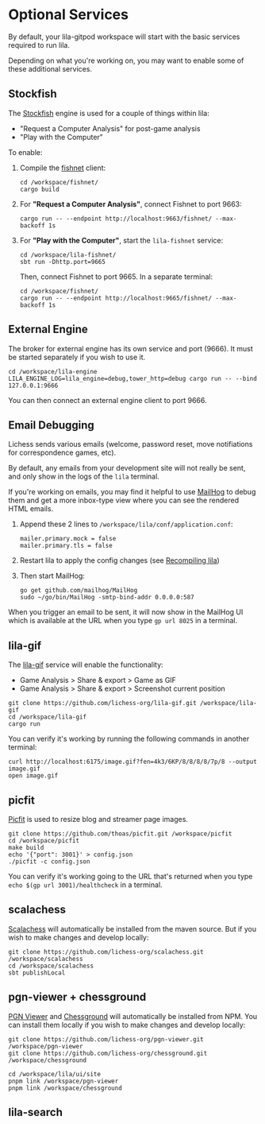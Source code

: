# Optional Services

By default, your lila-gitpod workspace will start with the basic services required to run lila.

Depending on what you're working on, you may want to enable some of these additional services.

## Stockfish

The [Stockfish](https://stockfishchess.org/) engine is used for a couple of things within lila:

- "Request a Computer Analysis" for post-game analysis
- "Play with the Computer"

To enable:

1. Compile the [fishnet](https://github.com/lichess-org/fishnet) client:
   ```
   cd /workspace/fishnet/
   cargo build
   ```

2. For **"Request a Computer Analysis"**, connect Fishnet to port 9663:
   ```
   cargo run -- --endpoint http://localhost:9663/fishnet/ --max-backoff 1s
   ```

3. For **"Play with the Computer"**, start the `lila-fishnet` service:
   ```
   cd /workspace/lila-fishnet/
   sbt run -Dhttp.port=9665
   ```
   Then, connect Fishnet to port 9665. In a separate terminal:
   ```
   cd /workspace/fishnet/
   cargo run -- --endpoint http://localhost:9665/fishnet/ --max-backoff 1s
   ```

## External Engine

The broker for external engine has its own service and port (9666). It must be started separately if you wish to use it.

    cd /workspace/lila-engine
    LILA_ENGINE_LOG=lila_engine=debug,tower_http=debug cargo run -- --bind 127.0.0.1:9666

You can then connect an external engine client to port 9666.

## Email Debugging

Lichess sends various emails (welcome, password reset, move notifiations for correspondence games, etc).

By default, any emails from your development site will not really be sent, and only show in the logs of the `lila` terminal.

If you're working on emails, you may find it helpful to use [MailHog](https://github.com/mailhog/MailHog) to debug them and get a more inbox-type view where you can see the rendered HTML emails.

1. Append these 2 lines to `/workspace/lila/conf/application.conf`:
   ```
   mailer.primary.mock = false
   mailer.primary.tls = false
   ```

2. Restart lila to apply the config changes (see [Recompiling lila](/development/#recompiling-lila))

3. Then start MailHog:
   ```
   go get github.com/mailhog/MailHog
   sudo ~/go/bin/MailHog -smtp-bind-addr 0.0.0.0:587
   ```

When you trigger an email to be sent, it will now show in the MailHog UI which is available at the URL when you type `gp url 8025` in a terminal.

## lila-gif

The [lila-gif](https://github.com/lichess-org/lila-gif) service will enable the functionality:

- Game Analysis > Share & export > Game as GIF
- Game Analysis > Share & export > Screenshot current position

```
git clone https://github.com/lichess-org/lila-gif.git /workspace/lila-gif
cd /workspace/lila-gif
cargo run
```

You can verify it's working by running the following commands in another terminal:

```
curl http://localhost:6175/image.gif?fen=4k3/6KP/8/8/8/8/7p/8 --output image.gif
open image.gif
```

## picfit

[Picfit](https://github.com/thoas/picfit) is used to resize blog and streamer page images.

    git clone https://github.com/thoas/picfit.git /workspace/picfit
    cd /workspace/picfit
    make build
    echo '{"port": 3001}' > config.json
    ./picfit -c config.json

You can verify it's working going to the URL that's returned when you type `echo $(gp url 3001)/healthcheck` in a terminal.

## scalachess

[Scalachess](https://github.com/lichess-org/scalachess) will automatically be installed from the maven source. But if you wish to make changes and develop locally:

```
git clone https://github.com/lichess-org/scalachess.git /workspace/scalachess
cd /workspace/scalachess
sbt publishLocal
```

## pgn-viewer + chessground

[PGN Viewer](https://github.com/lichess-org/pgn-viewer) and [Chessground](https://github.com/lichess-org/chessground) will automatically be installed from NPM. You can install them locally if you wish to make changes and develop locally:

```
git clone https://github.com/lichess-org/pgn-viewer.git /workspace/pgn-viewer
git clone https://github.com/lichess-org/chessground.git /workspace/chessground

cd /workspace/lila/ui/site
pnpm link /workspace/pgn-viewer
pnpm link /workspace/chessground
```

## lila-search
